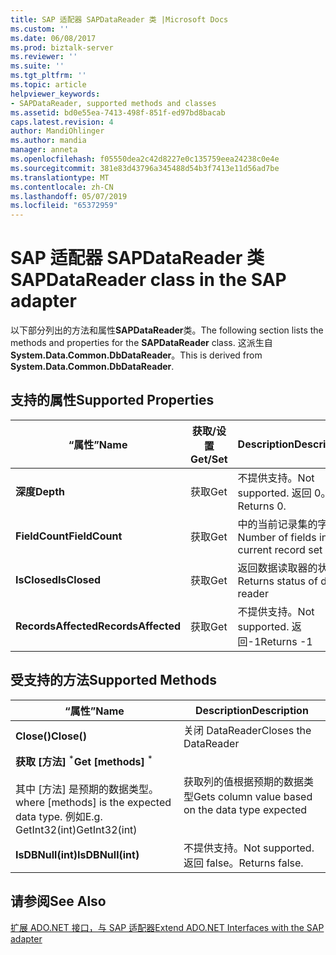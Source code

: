 ```yaml
---
title: SAP 适配器 SAPDataReader 类 |Microsoft Docs
ms.custom: ''
ms.date: 06/08/2017
ms.prod: biztalk-server
ms.reviewer: ''
ms.suite: ''
ms.tgt_pltfrm: ''
ms.topic: article
helpviewer_keywords:
- SAPDataReader, supported methods and classes
ms.assetid: bd0e55ea-7413-498f-851f-ed97bd8bacab
caps.latest.revision: 4
author: MandiOhlinger
ms.author: mandia
manager: anneta
ms.openlocfilehash: f05550dea2c42d8227e0c135759eea24238c0e4e
ms.sourcegitcommit: 381e83d43796a345488d54b3f7413e11d56ad7be
ms.translationtype: MT
ms.contentlocale: zh-CN
ms.lasthandoff: 05/07/2019
ms.locfileid: "65372959"
---
```

# <a name="sapdatareader-class-in-the-sap-adapter"></a><span data-ttu-id="540ee-102">SAP 适配器 SAPDataReader 类</span><span class="sxs-lookup"><span data-stu-id="540ee-102">SAPDataReader class in the SAP adapter</span></span>
<span data-ttu-id="540ee-103">以下部分列出的方法和属性**SAPDataReader**类。</span><span class="sxs-lookup"><span data-stu-id="540ee-103">The following section lists the methods and properties for the **SAPDataReader** class.</span></span> <span data-ttu-id="540ee-104">这派生自**System.Data.Common.DbDataReader**。</span><span class="sxs-lookup"><span data-stu-id="540ee-104">This is derived from **System.Data.Common.DbDataReader**.</span></span>  
  
## <a name="supported-properties"></a><span data-ttu-id="540ee-105">支持的属性</span><span class="sxs-lookup"><span data-stu-id="540ee-105">Supported Properties</span></span>  
  
|<span data-ttu-id="540ee-106">“属性”</span><span class="sxs-lookup"><span data-stu-id="540ee-106">Name</span></span>|<span data-ttu-id="540ee-107">获取/设置</span><span class="sxs-lookup"><span data-stu-id="540ee-107">Get/Set</span></span>|<span data-ttu-id="540ee-108">Description</span><span class="sxs-lookup"><span data-stu-id="540ee-108">Description</span></span>|  
|----------|--------------|-----------------|  
|<span data-ttu-id="540ee-109">**深度**</span><span class="sxs-lookup"><span data-stu-id="540ee-109">**Depth**</span></span>|<span data-ttu-id="540ee-110">获取</span><span class="sxs-lookup"><span data-stu-id="540ee-110">Get</span></span>|<span data-ttu-id="540ee-111">不提供支持。</span><span class="sxs-lookup"><span data-stu-id="540ee-111">Not supported.</span></span> <span data-ttu-id="540ee-112">返回 0。</span><span class="sxs-lookup"><span data-stu-id="540ee-112">Returns 0.</span></span>|  
|<span data-ttu-id="540ee-113">**FieldCount**</span><span class="sxs-lookup"><span data-stu-id="540ee-113">**FieldCount**</span></span>|<span data-ttu-id="540ee-114">获取</span><span class="sxs-lookup"><span data-stu-id="540ee-114">Get</span></span>|<span data-ttu-id="540ee-115">中的当前记录集的字段数</span><span class="sxs-lookup"><span data-stu-id="540ee-115">Number of fields in the current record set</span></span>|  
|<span data-ttu-id="540ee-116">**IsClosed**</span><span class="sxs-lookup"><span data-stu-id="540ee-116">**IsClosed**</span></span>|<span data-ttu-id="540ee-117">获取</span><span class="sxs-lookup"><span data-stu-id="540ee-117">Get</span></span>|<span data-ttu-id="540ee-118">返回数据读取器的状态</span><span class="sxs-lookup"><span data-stu-id="540ee-118">Returns status of data reader</span></span>|  
|<span data-ttu-id="540ee-119">**RecordsAffected**</span><span class="sxs-lookup"><span data-stu-id="540ee-119">**RecordsAffected**</span></span>|<span data-ttu-id="540ee-120">获取</span><span class="sxs-lookup"><span data-stu-id="540ee-120">Get</span></span>|<span data-ttu-id="540ee-121">不提供支持。</span><span class="sxs-lookup"><span data-stu-id="540ee-121">Not supported.</span></span> <span data-ttu-id="540ee-122">返回-1</span><span class="sxs-lookup"><span data-stu-id="540ee-122">Returns -1</span></span>|  
  
## <a name="supported-methods"></a><span data-ttu-id="540ee-123">受支持的方法</span><span class="sxs-lookup"><span data-stu-id="540ee-123">Supported Methods</span></span>  
  
|<span data-ttu-id="540ee-124">“属性”</span><span class="sxs-lookup"><span data-stu-id="540ee-124">Name</span></span>|<span data-ttu-id="540ee-125">Description</span><span class="sxs-lookup"><span data-stu-id="540ee-125">Description</span></span>|  
|----------|-----------------|  
|<span data-ttu-id="540ee-126">**Close()**</span><span class="sxs-lookup"><span data-stu-id="540ee-126">**Close()**</span></span>|<span data-ttu-id="540ee-127">关闭 DataReader</span><span class="sxs-lookup"><span data-stu-id="540ee-127">Closes the DataReader</span></span>|  
|<span data-ttu-id="540ee-128">**获取 [方法]** <sup>\*</sup></span><span class="sxs-lookup"><span data-stu-id="540ee-128">**Get [methods]** <sup>\*</sup></span></span><br /><br /> <span data-ttu-id="540ee-129">其中 [方法] 是预期的数据类型。</span><span class="sxs-lookup"><span data-stu-id="540ee-129">where [methods] is the expected data type.</span></span> <span data-ttu-id="540ee-130">例如</span><span class="sxs-lookup"><span data-stu-id="540ee-130">E.g.</span></span> <span data-ttu-id="540ee-131">GetInt32(int)</span><span class="sxs-lookup"><span data-stu-id="540ee-131">GetInt32(int)</span></span>|<span data-ttu-id="540ee-132">获取列的值根据预期的数据类型</span><span class="sxs-lookup"><span data-stu-id="540ee-132">Gets column value based on the data type expected</span></span>|  
|<span data-ttu-id="540ee-133">**IsDBNull(int)**</span><span class="sxs-lookup"><span data-stu-id="540ee-133">**IsDBNull(int)**</span></span>|<span data-ttu-id="540ee-134">不提供支持。</span><span class="sxs-lookup"><span data-stu-id="540ee-134">Not supported.</span></span> <span data-ttu-id="540ee-135">返回 false。</span><span class="sxs-lookup"><span data-stu-id="540ee-135">Returns false.</span></span>|  
  
## <a name="see-also"></a><span data-ttu-id="540ee-136">请参阅</span><span class="sxs-lookup"><span data-stu-id="540ee-136">See Also</span></span>  
 [<span data-ttu-id="540ee-137">扩展 ADO.NET 接口，与 SAP 适配器</span><span class="sxs-lookup"><span data-stu-id="540ee-137">Extend ADO.NET Interfaces with the SAP adapter</span></span>](../../adapters-and-accelerators/adapter-sap/extend-ado-net-interfaces-with-the-sap-adapter.md)